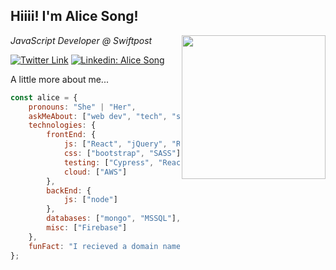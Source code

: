<h2>Hiiii! I'm Alice Song!</h2>
<img align='right' src="https://media.giphy.com/media/YPQ62IX4xd60xJDaBu/giphy.gif" width="230">
<p><em>JavaScript Developer @ Swiftpost </em></p>

[![Twitter Link](https://img.shields.io/twitter/follow/Aliceeeee825?style=social)](https://twitter.com/aliceeeee825)
[![Linkedin: Alice Song](https://img.shields.io/badge/-Alice-blue?style=flat-square&logo=Linkedin&logoColor=white)](https://www.linkedin.com/in/zhuyingsong-619212158/)

A little more about me...  

```javascript
const alice = {
    pronouns: "She" | "Her",
    askMeAbout: ["web dev", "tech", "scuba diving", "cooking and baking"],
    technologies: {
        frontEnd: {
            js: ["React", "jQuery", "Redux", "Material UI", "typescript"],
            css: ["bootstrap", "SASS"],
            testing: ["Cypress", "React testing library", "jest"],
            cloud: ["AWS"]
        },
        backEnd: {
            js: ["node"]
        },
        databases: ["mongo", "MSSQL"],
        misc: ["Firebase"]
    },
    funFact: "I recieved a domain name as a Christmas gift."
};
```
